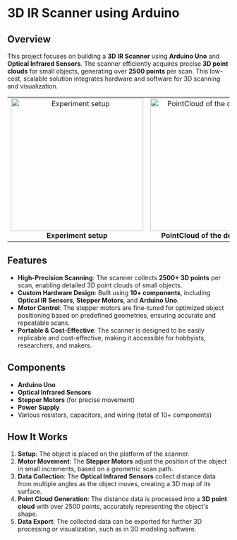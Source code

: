 # 3D IR Scanner using Arduino

## Overview

This project focuses on building a **3D IR Scanner** using **Arduino Uno** and **Optical Infrared Sensors**. The scanner efficiently acquires precise **3D point clouds** for small objects, generating over **2500 points** per scan. This low-cost, scalable solution integrates hardware and software for 3D scanning and visualization.

<div align="center">
<table>
  <tr>
    <td align="center">
      <img src="https://github.com/user-attachments/assets/c5c9a226-0ecc-4ea5-ab6c-1ccd801cba98" alt="Experiment setup" width="300px" height="auto"/>
      <br>
      <b>Experiment setup</b>
    </td>
    <td align="center">
      <img src="https://github.com/user-attachments/assets/25e00033-6e1c-44b3-a231-23e1f3022a43" alt="PointCloud of the dental imprint" width="300px" height="auto"/>
      <br>
      <b>PointCloud of the dental imprint</b>
    </td>
  </tr>
</table>
</div>

## Features

- **High-Precision Scanning**: The scanner collects **2500+ 3D points** per scan, enabling detailed 3D point clouds of small objects.
- **Custom Hardware Design**: Built using **10+ components**, including **Optical IR Sensors**, **Stepper Motors**, and **Arduino Uno**.
- **Motor Control**: The stepper motors are fine-tuned for optimized object positioning based on predefined geometries, ensuring accurate and repeatable scans.
- **Portable & Cost-Effective**: The scanner is designed to be easily replicable and cost-effective, making it accessible for hobbyists, researchers, and makers.

## Components

- **Arduino Uno**
- **Optical Infrared Sensors**
- **Stepper Motors** (for precise movement)
- **Power Supply**
- Various resistors, capacitors, and wiring (total of 10+ components)

## How It Works

1. **Setup**: The object is placed on the platform of the scanner.
2. **Motor Movement**: The **Stepper Motors** adjust the position of the object in small increments, based on a geometric scan path.
3. **Data Collection**: The **Optical Infrared Sensors** collect distance data from multiple angles as the object moves, creating a 3D map of its surface.
4. **Point Cloud Generation**: The distance data is processed into a **3D point cloud** with over 2500 points, accurately representing the object's shape.
5. **Data Export**: The collected data can be exported for further 3D processing or visualization, such as in 3D modeling software.
